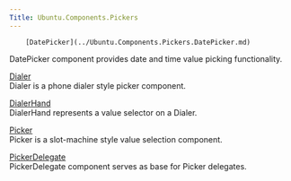 ```yaml
---
Title: Ubuntu.Components.Pickers
---
```

        [DatePicker](../Ubuntu.Components.Pickers.DatePicker.md)  
DatePicker component provides date and time value picking functionality.

[Dialer](../Ubuntu.Components.Pickers.Dialer.md)  
Dialer is a phone dialer style picker component.

[DialerHand](../Ubuntu.Components.Pickers.DialerHand.md)  
DialerHand represents a value selector on a Dialer.

[Picker](../Ubuntu.Components.Pickers.Picker.md)  
Picker is a slot-machine style value selection component.

[PickerDelegate](../Ubuntu.Components.Pickers.PickerDelegate.md)  
PickerDelegate component serves as base for Picker delegates.

